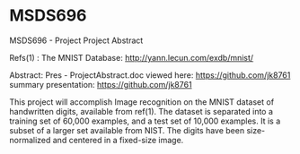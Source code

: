 # MSDS696
MSDS696 - Project
Project Abstract

Refs(1) : The MNIST Database: http://yann.lecun.com/exdb/mnist/

Abstract: Pres - ProjectAbstract.doc
viewed here: https://github.com/jk8761
summary presentation: https://github.com/jk8761

This project will accomplish Image recognition on the MNIST dataset of handwritten digits, available from ref(1). The dataset is separated into a training set of 60,000 examples, and a test set of 10,000 examples. It is a subset of a larger set available from NIST. The digits have been size-normalized and centered in a fixed-size image.
